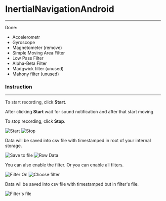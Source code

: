 # InertialNavigationAndroid
 <hr> 

Done:
* Accelerometr
* Gyroscope
* Magnetometer (remove)
* Simple Moving Area Filter
* Low Pass Filter
* Alpha-Beta Filter
* Madgwick filter (unused)
* Mahony filter (unused)

### Instruction
 <hr> 
 
 To start recording, click **Start**.  
 
 After clicking **Start** wait for sound notification and after that start moving.
 
 To stop recording, click **Stop**. 
 
 ![Start](https://github.com/DariaKorzhueva/InertialNavigationAndroid/blob/update_interface/images/Start.jpg)   ![Stop](https://github.com/DariaKorzhueva/InertialNavigationAndroid/blob/update_interface/images/Stop.jpg)  

 Data will be saved into csv file with timestamped in root of your internal storage.
 
 ![Save to file](https://github.com/dariakorzhueva/InertialNavigationAndroid/blob/update_interface/images/WriteToFile.jpg) ![Row Data](https://github.com/dariakorzhueva/InertialNavigationAndroid/blob/update_interface/images/DataFile.jpg)

 You can also enable the filter. Or you can enable all filters.
 
 ![Filter On](https://github.com/dariakorzhueva/InertialNavigationAndroid/blob/update_interface/images/FilterOn.jpg) ![Choose filter](https://github.com/dariakorzhueva/InertialNavigationAndroid/blob/update_interface/images/Filters.jpg)

 Data wil be saved into csv file with timestamped but in filter's file.
 
 ![Filter's file](https://github.com/dariakorzhueva/InertialNavigationAndroid/blob/update_interface/images/FiltersFile.jpg)
